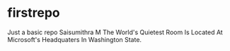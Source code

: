 # firstrepo
Just a basic repo
Saisumithra M
The World's Quietest Room Is Located At Microsoft's Headquaters In Washington State.
